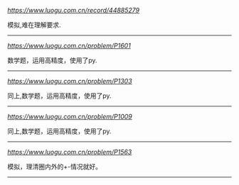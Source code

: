 *https://www.luogu.com.cn/record/44885279*

模拟,难在理解要求.

---

*https://www.luogu.com.cn/problem/P1601*

数学题，运用高精度，使用了py.

---

*https://www.luogu.com.cn/problem/P1303*

同上,数学题，运用高精度，使用了py.

---

*https://www.luogu.com.cn/problem/P1009*

同上,数学题，运用高精度，使用了py.

---

*https://www.luogu.com.cn/problem/P1563*


模拟，理清圈内外的+-情况就好。

---
